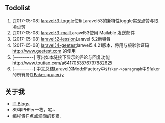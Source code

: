 
## Todolist
1. [2017-05-08] [laravel53-toggle](https://github.com/cqkd6381/laravel53-toggle)使用Laravel53的新特性toggle实现点赞与取消点赞
2. [2017-05-08] [laravel53-mail](https://github.com/cqkd6381/laravel53-mail)Laravel53使用 Mailable 发送邮件 
3. [2017-05-08] [laravel52-lession](https://github.com/cqkd6381/laravel52-lession)Laravel 5.2新特性
4. [2017-05-08] [laravel54-geetest](https://github.com/cqkd6381/laravel54-geetest)laravel5.4.21版本，将用与极验验证码 http://www.geetest.com 的使用
5. [----------] 写出如本链接下显示的评论与回复功能<http://www.toutiao.com/a6417053876797882625>
6. [----------] 中文总结Laravel的ModelFactory中`$faker->paragraph`中$faker的所有属性[Faker property](https://github.com/fzaninotto/Faker/blob/master/src/Faker/Generator.php)
## 关于我
- [IT Blogs](http://www.cqkd6381.com).
- 89年PHPer一枚，宅~
- 编程贵在点点滴滴的积累.






